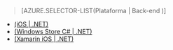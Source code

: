 ﻿> [AZURE.SELECTOR-LIST(Plataforma | Back-end )]
- [(iOS | .NET)](/pt-br/documentation/articles/mobile-services-dotnet-backend-ios-adal-sso-authentication/)
- [(Windows Store C# | .NET)](/pt-br/documentation/articles/mobile-services-windows-store-dotnet-adal-sso-authentication/)
- [(Xamarin iOS | .NET)](/pt-br/documentation/articles/mobile-services-dotnet-backend-xamarin-ios-adal-sso-authentication/)
